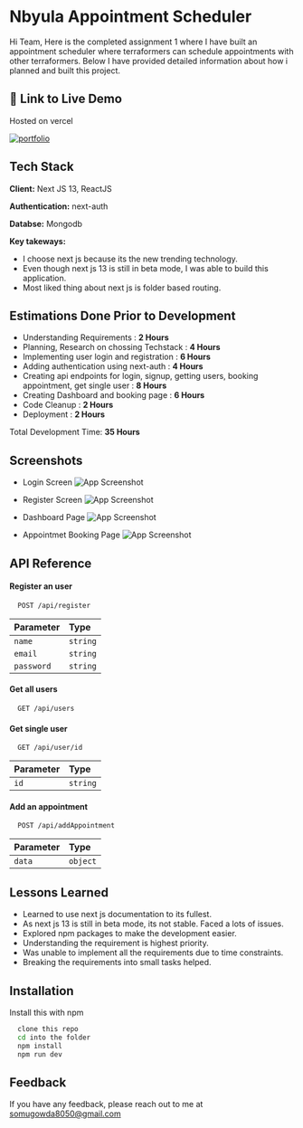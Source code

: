 
# Nbyula Appointment Scheduler

Hi Team, Here is the completed assignment 1 where I have built an appointment scheduler where terraformers can schedule appointments with other terraformers. Below I have provided detailed information about how i planned and built this project.


## 🔗 Link to Live Demo
Hosted on vercel

[![portfolio](https://img.shields.io/badge/Live_Demo-000?style=for-the-badge)](https://nbyula-assignment-appointment.vercel.app/)



## Tech Stack

**Client:** Next JS 13, ReactJS

**Authentication:** next-auth

**Databse:** Mongodb

**Key takeways:**
- I choose next js because its the new trending technology. 
- Even though next js 13 is still in beta mode, I was able to build this application. 
- Most liked thing about next js is folder based routing.


## Estimations Done Prior to Development

- Understanding Requirements : **2 Hours**
- Planning, Research on chossing Techstack : **4 Hours**
- Implementing user login and registration : **6 Hours**
- Adding authentication using next-auth : **4 Hours**
- Creating api endpoints for login, signup, getting users, booking appointment, get single user : **8 Hours**
- Creating Dashboard and booking page : **6 Hours**
- Code Cleanup : **2 Hours**
- Deployment : **2 Hours**

Total Development Time: **35 Hours**


## Screenshots
- Login Screen
![App Screenshot](https://i.ibb.co/3NH6W5t/login-screen.png)

- Register Screen
![App Screenshot](https://i.ibb.co/ZXxz3KR/register-screen.png)

- Dashboard Page
![App Screenshot](https://i.ibb.co/zfqxd9y/dashboard-screen.png)

- Appointmet Booking Page
![App Screenshot](https://i.ibb.co/6JvXBp2/Screenshot-2023-04-23-at-10-05-56-PM.png)
## API Reference

#### Register an user

```http
  POST /api/register
```

| Parameter | Type     |
| :-------- | :------- |
| `name` | `string` | 
| `email` | `string` | 
| `password` | `string` | 

#### Get all users

```http
  GET /api/users
```

#### Get single user

```http
  GET /api/user/id
```

| Parameter | Type     |
| :-------- | :------- |
| `id` | `string` | 

#### Add an appointment

```http
  POST /api/addAppointment
```

| Parameter | Type     |
| :-------- | :------- |
| `data` | `object` | 



## Lessons Learned

- Learned to use next js documentation to its fullest.
- As next js 13 is still in beta mode, its not stable. Faced a lots of issues.
- Explored npm packages to make the development easier.
- Understanding the requirement is highest priority.
- Was unable to implement all the requirements due to time constraints.
- Breaking the requirements into small tasks helped.


## Installation

Install this with npm

```bash
  clone this repo
  cd into the folder
  npm install
  npm run dev
```
    
## Feedback

If you have any feedback, please reach out to me at somugowda8050@gmail.com

